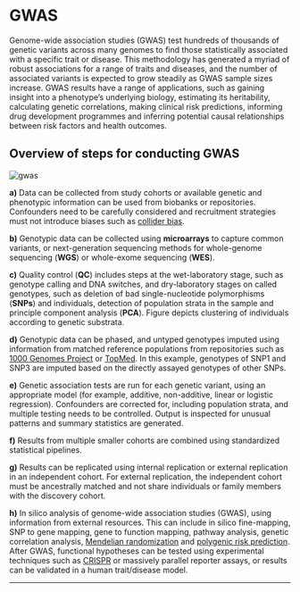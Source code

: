# GWAS

Genome-wide association studies (GWAS) test hundreds of thousands of genetic variants across many genomes to find those statistically associated with a specific trait or disease. This methodology has generated a myriad of robust associations for a range of traits and diseases, and the number of associated variants is expected to grow steadily as GWAS sample sizes increase. GWAS results have a range of applications, such as gaining insight into a phenotype’s underlying biology, estimating its heritability, calculating genetic correlations, making clinical risk predictions, informing drug development programmes and inferring potential causal relationships between risk factors and health outcomes.

## Overview of steps for conducting GWAS

![gwas](https://media.springernature.com/lw685/springer-static/image/art%3A10.1038%2Fs43586-021-00056-9/MediaObjects/43586_2021_56_Fig1_HTML.png?as=webp)

__a)__  Data can be collected from study cohorts or available genetic and phenotypic information can be used from biobanks or repositories. Confounders need to be carefully considered and recruitment strategies must not introduce biases such as [collider bias](https://en.wikipedia.org/wiki/Collider_(statistics)). 

__b)__  Genotypic data can be collected using __microarrays__ to capture common variants, or next-generation sequencing methods for whole-genome sequencing (__WGS__) or whole-exome sequencing (__WES__). 

__c)__ Quality control (__QC__) includes steps at the wet-laboratory stage, such as genotype calling and DNA switches, and dry-laboratory stages on called genotypes, such as deletion of bad single-nucleotide polymorphisms (__SNPs__) and individuals, detection of population strata in the sample and principle component analysis (__PCA__). Figure depicts clustering of individuals according to genetic substrata. 

__d)__ Genotypic data can be phased, and untyped genotypes imputed using information from matched reference populations from repositories such as [1000 Genomes Project](https://www.internationalgenome.org/1000-genomes-summary) or [TopMed](https://topmed.nhlbi.nih.gov/). In this example, genotypes of SNP1 and SNP3 are imputed based on the directly assayed genotypes of other SNPs. 

__e)__ Genetic association tests are run for each genetic variant, using an appropriate model (for example, additive, non-additive, linear or logistic regression). Confounders are corrected for, including population strata, and multiple testing needs to be controlled. Output is inspected for unusual patterns and summary statistics are generated. 

__f)__ Results from multiple smaller cohorts are combined using standardized statistical pipelines. 

__g)__ Results can be replicated using internal replication or external replication in an independent cohort. For external replication, the independent cohort must be ancestrally matched and not share individuals or family members with the discovery cohort. 

__h)__ In silico analysis of genome-wide association studies (GWAS), using information from external resources. This can include in silico fine-mapping, SNP to gene mapping, gene to function mapping, pathway analysis, genetic correlation analysis, [Mendelian randomization](https://www.cdc.gov/genomics/events/precision_med_pop.htm#:~:text=Mendelian%20randomization%20is%20a%20method,on%20disease%20in%20observational%20studies.) and [polygenic risk prediction](https://en.wikipedia.org/wiki/Polygenic_score#:~:text=In%20a%20polygenic%20risk%20predictor,nucleotide%20polymorphisms%2C%20or%20SNPs). After GWAS, functional hypotheses can be tested using experimental techniques such as [CRISPR](https://en.wikipedia.org/wiki/CRISPR) or massively parallel reporter assays, or results can be validated in a human trait/disease model.

----

